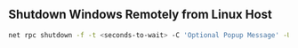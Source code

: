 ## Shutdown Windows Remotely from Linux Host
```bash
net rpc shutdown -f -t <seconds-to-wait> -C 'Optional Popup Message' -U USERNAME%PASSWORD -I <host-ip>
```
